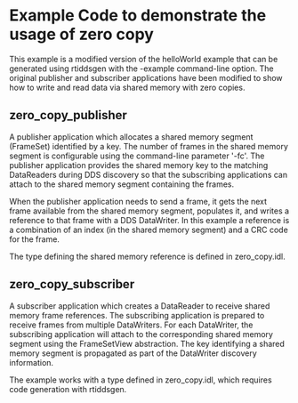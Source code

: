 # Example Code to demonstrate the usage of zero copy

This example is a modified version of the helloWorld example that can
be generated using rtiddsgen with the -example command-line option.
The original publisher and subscriber applications have been modified to
show how to write and read data via shared memory with zero copies.

## zero_copy_publisher

A publisher application which allocates a shared memory
segment (FrameSet) identified by a key. The number of frames in the shared
memory segment is configurable using the command-line parameter '-fc'.
The publisher application provides the shared memory key to the matching
DataReaders during DDS discovery so that the subscribing applications can attach
to the shared memory segment containing the frames.

When the publisher application needs to send a frame, it gets the next frame
available from the shared memory segment, populates it, and writes a reference
to that frame with a DDS DataWriter. In this example a reference is a combination
of an index (in the shared memory segment) and a CRC code for the frame.

The type defining the shared memory reference is defined in zero_copy.idl.

## zero_copy_subscriber

A subscriber application which creates a DataReader to
receive shared memory frame references. The subscribing application is prepared
to receive frames from multiple DataWriters. For each DataWriter, the subscribing
application will attach to the corresponding shared memory segment using the
FrameSetView abstraction. The key identifying a shared memory segment is
propagated as part of the DataWriter discovery information.

The example works with a type defined in zero_copy.idl, which
requires code generation with rtiddsgen.
